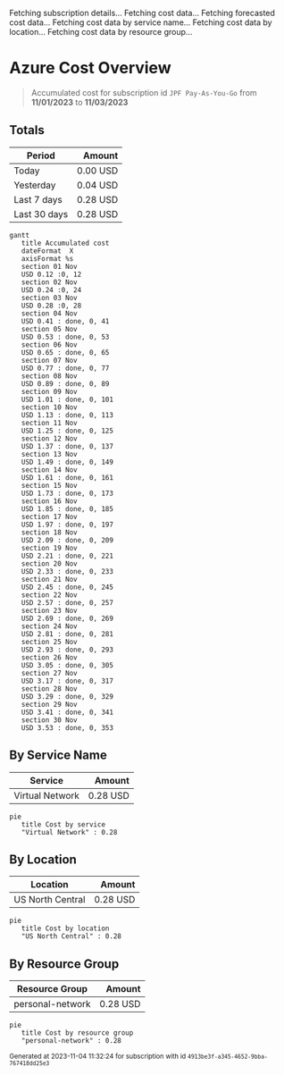Fetching subscription details...
Fetching cost data...
Fetching forecasted cost data...
Fetching cost data by service name...
Fetching cost data by location...
Fetching cost data by resource group...
# Azure Cost Overview

> Accumulated cost for subscription id `JPF Pay-As-You-Go` from **11/01/2023** to **11/03/2023**

## Totals

|Period|Amount|
|---|---:|
|Today|0.00 USD|
|Yesterday|0.04 USD|
|Last 7 days|0.28 USD|
|Last 30 days|0.28 USD|

```mermaid
gantt
   title Accumulated cost
   dateFormat  X
   axisFormat %s
   section 01 Nov
   USD 0.12 :0, 12
   section 02 Nov
   USD 0.24 :0, 24
   section 03 Nov
   USD 0.28 :0, 28
   section 04 Nov
   USD 0.41 : done, 0, 41
   section 05 Nov
   USD 0.53 : done, 0, 53
   section 06 Nov
   USD 0.65 : done, 0, 65
   section 07 Nov
   USD 0.77 : done, 0, 77
   section 08 Nov
   USD 0.89 : done, 0, 89
   section 09 Nov
   USD 1.01 : done, 0, 101
   section 10 Nov
   USD 1.13 : done, 0, 113
   section 11 Nov
   USD 1.25 : done, 0, 125
   section 12 Nov
   USD 1.37 : done, 0, 137
   section 13 Nov
   USD 1.49 : done, 0, 149
   section 14 Nov
   USD 1.61 : done, 0, 161
   section 15 Nov
   USD 1.73 : done, 0, 173
   section 16 Nov
   USD 1.85 : done, 0, 185
   section 17 Nov
   USD 1.97 : done, 0, 197
   section 18 Nov
   USD 2.09 : done, 0, 209
   section 19 Nov
   USD 2.21 : done, 0, 221
   section 20 Nov
   USD 2.33 : done, 0, 233
   section 21 Nov
   USD 2.45 : done, 0, 245
   section 22 Nov
   USD 2.57 : done, 0, 257
   section 23 Nov
   USD 2.69 : done, 0, 269
   section 24 Nov
   USD 2.81 : done, 0, 281
   section 25 Nov
   USD 2.93 : done, 0, 293
   section 26 Nov
   USD 3.05 : done, 0, 305
   section 27 Nov
   USD 3.17 : done, 0, 317
   section 28 Nov
   USD 3.29 : done, 0, 329
   section 29 Nov
   USD 3.41 : done, 0, 341
   section 30 Nov
   USD 3.53 : done, 0, 353
```

## By Service Name

|Service|Amount|
|---|---:|
|Virtual Network|0.28 USD|

```mermaid
pie
   title Cost by service
   "Virtual Network" : 0.28
```

## By Location

|Location|Amount|
|---|---:|
|US North Central|0.28 USD|

```mermaid
pie
   title Cost by location
   "US North Central" : 0.28
```

## By Resource Group

|Resource Group|Amount|
|---|---:|
|personal-network|0.28 USD|

```mermaid
pie
   title Cost by resource group
   "personal-network" : 0.28
```

<sup>Generated at 2023-11-04 11:32:24 for subscription with id `4913be3f-a345-4652-9bba-767418dd25e3`</sup>
